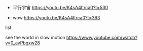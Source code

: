 * 平行宇宙
https://youtu.be/K4sA4Itrca0?t=530

* wow
https://youtu.be/K4sA4Itrca0?t=363



list

see the world in slow motion
https://www.youtube.com/watch?v=0_avPbgxw28
